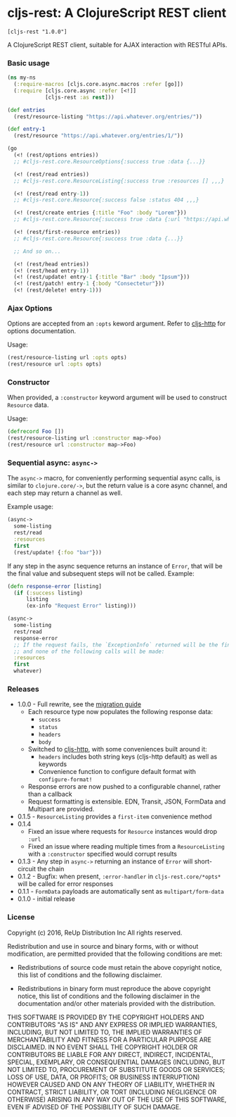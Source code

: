 # cljs-rest: A ClojureScript REST client

`[cljs-rest "1.0.0"]`

A ClojureScript REST client, suitable for AJAX interaction with RESTful APIs.

### Basic usage

```clojure
(ns my-ns
  (:require-macros [cljs.core.async.macros :refer [go]])
  (:require [cljs.core.async :refer [<!]]
            [cljs-rest :as rest]))

(def entries
  (rest/resource-listing "https://api.whatever.org/entries/"))

(def entry-1
  (rest/resource "https://api.whatever.org/entries/1/"))

(go
  (<! (rest/options entries))
  ;; #cljs-rest.core.ResourceOptions{:success true :data {...}}

  (<! (rest/read entries))
  ;; #cljs-rest.core.ResourceListing{:success true :resources [] ,,,}

  (<! (rest/read entry-1))
  ;; #cljs-rest.core.Resource{:success false :status 404 ,,,}

  (<! (rest/create entries {:title "Foo" :body "Lorem"}))
  ;; #cljs-rest.core.Resource{:success true :data {:url "https://api.whatever.org/entries/1/" :title "Foo"} ...}

  (<! (rest/first-resource entries))
  ;; #cljs-rest.core.Resource{:success true :data {...}}

  ;; And so on...

  (<! (rest/head entries))
  (<! (rest/head entry-1))
  (<! (rest/update! entry-1 {:title "Bar" :body "Ipsum"}))
  (<! (rest/patch! entry-1 {:body "Consectetur"}))
  (<! (rest/delete! entry-1)))
```

### Ajax Options

Options are accepted from an `:opts` keword argument. Refer to [cljs-http](https://github.com/r0man/cljs-http) for options documentation.

Usage:

```clojure
(rest/resource-listing url :opts opts)
(rest/resource url :opts opts)
```

### Constructor

When provided, a `:constructor` keyword argument will be used to construct `Resource` data.

Usage:

```clojure
(defrecord Foo [])
(rest/resource-listing url :constructor map->Foo)
(rest/resource url :constructor map->Foo)
```

### Sequential async: `async->`

The `async->` macro, for conveniently performing sequential async calls, is similar to `clojure.core/->`, but the return value is a core async channel, and each step may return a channel as well.

Example usage:

```clojure
(async->
  some-listing
  rest/read
  :resources
  first
  (rest/update! {:foo "bar"}))
```

If any step in the async sequence returns an instance of `Error`, that will be the final value and subsequent steps will not  be called. Example:

```clojure
(defn response-error [listing]
  (if (:success listing)
      listing
      (ex-info "Request Error" listing)))

(async->
  some-listing
  rest/read
  response-error
  ;; If the request fails, the `ExceptionInfo` returned will be the final value,
  ;; and none of the following calls will be made:
  :resources
  first
  whatever)
```

### Releases

- 1.0.0 - Full rewrite, see the [migration guide](docs/migration_guide_1.0.0.md)
    - Each resource type now populates the following response data:
        - `success`
        - `status`
        - `headers`
        - `body`
    - Switched to [cljs-http](https://github.com/r0man/cljs-http), with some conveniences built around it:
        - `headers` includes both string keys (cljs-http default) as well as keywords
        - Convenience function to configure default format with `configure-format!`
    - Response errors are now pushed to a configurable channel, rather than a callback
    - Request formatting is extensible. EDN, Transit, JSON, FormData and Multipart are provided.
- 0.1.5 - `ResourceListing` provides a `first-item` convenience method
- 0.1.4
    - Fixed an issue where requests for `Resource` instances would drop `:url`
    - Fixed an issue where reading multiple times from a `ResourceListing` with a `:constructor` specified would corrupt results
- 0.1.3 - Any step in `async->` returning an instance of `Error` will short-circuit the chain
- 0.1.2 - Bugfix: when present, `:error-handler` in `cljs-rest.core/*opts*` will be called for error responses
- 0.1.1 - `FormData` payloads are automatically sent as `multipart/form-data`
- 0.1.0 - initial release

### License

Copyright (c) 2016, ReUp Distribution Inc
All rights reserved.

Redistribution and use in source and binary forms, with or without
modification, are permitted provided that the following conditions are met:

* Redistributions of source code must retain the above copyright notice, this
  list of conditions and the following disclaimer.

* Redistributions in binary form must reproduce the above copyright notice,
  this list of conditions and the following disclaimer in the documentation
  and/or other materials provided with the distribution.

THIS SOFTWARE IS PROVIDED BY THE COPYRIGHT HOLDERS AND CONTRIBUTORS "AS IS"
AND ANY EXPRESS OR IMPLIED WARRANTIES, INCLUDING, BUT NOT LIMITED TO, THE
IMPLIED WARRANTIES OF MERCHANTABILITY AND FITNESS FOR A PARTICULAR PURPOSE ARE
DISCLAIMED. IN NO EVENT SHALL THE COPYRIGHT HOLDER OR CONTRIBUTORS BE LIABLE
FOR ANY DIRECT, INDIRECT, INCIDENTAL, SPECIAL, EXEMPLARY, OR CONSEQUENTIAL
DAMAGES (INCLUDING, BUT NOT LIMITED TO, PROCUREMENT OF SUBSTITUTE GOODS OR
SERVICES; LOSS OF USE, DATA, OR PROFITS; OR BUSINESS INTERRUPTION) HOWEVER
CAUSED AND ON ANY THEORY OF LIABILITY, WHETHER IN CONTRACT, STRICT LIABILITY,
OR TORT (INCLUDING NEGLIGENCE OR OTHERWISE) ARISING IN ANY WAY OUT OF THE USE
OF THIS SOFTWARE, EVEN IF ADVISED OF THE POSSIBILITY OF SUCH DAMAGE.
